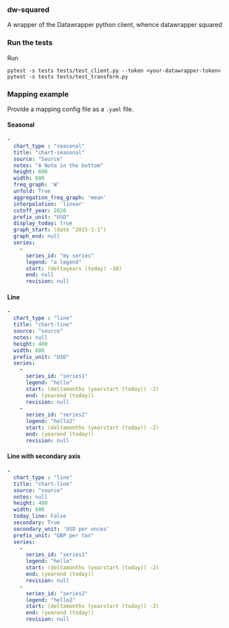 ### dw-squared

A wrapper of the Datawrapper python client, whence datawrapper squared

### Run the tests

Run

```shell
pytest -s tests tests/test_client.py --token <your-datawrapper-token>
pytest -s tests tests/test_transform.py
```


### Mapping example

Provide a mapping config file as a `.yaml` file.

#### Seasonal

```yaml
- 
  chart_type : "seasonal"
  title: "chart-seasonal" 
  source: "Source"
  notes: "A Note in the bottom"
  height: 600
  width: 600
  freq_graph: 'W'
  unfold: True
  aggregation_freq_graph: 'mean'
  interpolation: 'linear'
  cutoff_year: 2020
  prefix_unit: "USD"
  display_today: true
  graph_start: (date "2015-1-1")
  graph_end: null
  series: 
    - 
      series_id: "my series"
      legend: "a legend"
      start: (deltayears (today) -10)
      end: null
      revision: null

```

#### Line

```yaml
- 
  chart_type : "line"
  title: "chart-line" 
  source: "source"
  notes: null
  height: 400
  width: 600
  prefix_unit: "USD"
  series: 
    - 
      series_id: "series1"
      legend: "hello"
      start: (deltamonths (yearstart (today)) -2)
      end: (yearend (today))
      revision: null
    - 
      series_id: "series2"
      legend: "hello2"
      start: (deltamonths (yearstart (today)) -2)
      end: (yearend (today))
      revision: null
```

#### Line with secondary axis

```yaml
- 
  chart_type : "line"
  title: "chart-line" 
  source: "source"
  notes: null
  height: 400
  width: 600
  today_line: False
  secondary: True
  secondary_unit: 'USD per onces'
  prefix_unit: "GBP per ton"
  series: 
    - 
      series_id: "series1"
      legend: "hello"
      start: (deltamonths (yearstart (today)) -2)
      end: (yearend (today))
      revision: null
    - 
      series_id: "series2"
      legend: "hello2"
      start: (deltamonths (yearstart (today)) -2)
      end: (yearend (today))
      revision: null
```

